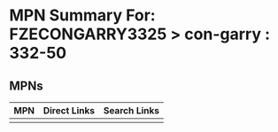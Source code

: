 



# MPN Summary For: FZECONGARRY3325 > con-garry : 332-50

## MPNs
  

|MPN|Direct Links|Search Links|
| :--- | :--- | :--- |
||||
